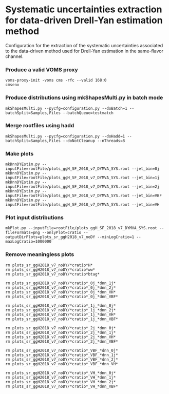 # Systematic uncertainties extraction for data-driven Drell-Yan estimation method

Configuration for the extraction of the systematic uncertainties associated to the data-driven method used for Drell-Yan estimation in the same-flavor channel.

### Produce a valid VOMS proxy

    voms-proxy-init -voms cms -rfc --valid 168:0
    cmsenv

### Produce distributions using mkShapesMulti.py in batch mode

    mkShapesMulti.py --pycfg=configuration.py --doBatch=1 --batchSplit=Samples,Files --batchQueue=testmatch

### Merge rootfiles using hadd

    mkShapesMulti.py --pycfg=configuration.py --doHadd=1 --batchSplit=Samples,Files --doNotCleanup --nThreads=8

### Make plots 

    mkDnnDYEstim.py --inputFile=rootFile/plots_ggH_SF_2018_v7_DYMVA_SYS.root --jet_bin=0j
    mkDnnDYEstim.py --inputFile=rootFile/plots_ggH_SF_2018_v7_DYMVA_SYS.root --jet_bin=1j
    mkDnnDYEstim.py --inputFile=rootFile/plots_ggH_SF_2018_v7_DYMVA_SYS.root --jet_bin=2j
    mkDnnDYEstim.py --inputFile=rootFile/plots_ggH_SF_2018_v7_DYMVA_SYS.root --jet_bin=VBF
    mkDnnDYEstim.py --inputFile=rootFile/plots_ggH_SF_2018_v7_DYMVA_SYS.root --jet_bin=VH

### Plot input distributions

    mkPlot.py --inputFile=rootFile/plots_ggH_SF_2018_v7_DYMVA_SYS.root --fileFormats=png --onlyPlot=cratio --outputDirPlots=plots_sr_ggH2018_v7_noDY --minLogCratio=1 --maxLogCratio=1000000 

### Remove meaningless plots

    rm plots_sr_ggH2018_v7_noDY/*cratio*H*
    rm plots_sr_ggH2018_v7_noDY/*cratio*ww*
    rm plots_sr_ggH2018_v7_noDY/*cratio*btag*

    rm plots_sr_ggH2018_v7_noDY/*cratio*_0j_*dnn_1j* 
    rm plots_sr_ggH2018_v7_noDY/*cratio*_0j_*dnn_2j* 
    rm plots_sr_ggH2018_v7_noDY/*cratio*_0j_*dnn_VH* 
    rm plots_sr_ggH2018_v7_noDY/*cratio*_0j_*dnn_VBF* 

    rm plots_sr_ggH2018_v7_noDY/*cratio*_1j_*dnn_0j* 
    rm plots_sr_ggH2018_v7_noDY/*cratio*_1j_*dnn_2j* 
    rm plots_sr_ggH2018_v7_noDY/*cratio*_1j_*dnn_VH* 
    rm plots_sr_ggH2018_v7_noDY/*cratio*_1j_*dnn_VBF* 

    rm plots_sr_ggH2018_v7_noDY/*cratio*_2j_*dnn_0j* 
    rm plots_sr_ggH2018_v7_noDY/*cratio*_2j_*dnn_1j* 
    rm plots_sr_ggH2018_v7_noDY/*cratio*_2j_*dnn_VH* 
    rm plots_sr_ggH2018_v7_noDY/*cratio*_2j_*dnn_VBF* 

    rm plots_sr_ggH2018_v7_noDY/*cratio*_VBF_*dnn_0j* 
    rm plots_sr_ggH2018_v7_noDY/*cratio*_VBF_*dnn_1j* 
    rm plots_sr_ggH2018_v7_noDY/*cratio*_VBF_*dnn_2j* 
    rm plots_sr_ggH2018_v7_noDY/*cratio*_VBF_*dnn_VH* 

    rm plots_sr_ggH2018_v7_noDY/*cratio*_VH_*dnn_0j* 
    rm plots_sr_ggH2018_v7_noDY/*cratio*_VH_*dnn_1j* 
    rm plots_sr_ggH2018_v7_noDY/*cratio*_VH_*dnn_2j* 
    rm plots_sr_ggH2018_v7_noDY/*cratio*_VH_*dnn_VBF* 


